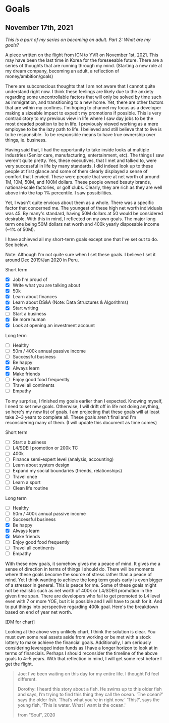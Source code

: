 # Goals

## November 17th, 2021

*This is a part of my series on becoming on adult. Part 2: What are my goals?*

A piece written on the flight from ICN to YVR on November 1st, 2021. This may have been the last time in Korea for the foreseeable future. There are a series of thoughts that are running through my mind. (Starting a new role at my dream company, becoming an adult, a reflection of money/ambition/goals)

There are subconscious thoughts that I am not aware that I cannot quite understand right now. I think these feelings are likely due to the anxiety regarding some uncontrollable factors that will only be solved by time such as immigration, and transitioning to a new home. Yet, there are other factors that are within my confines. I'm hoping to channel my focus as a developer making a sizeable impact to expedit my promotions if possible. This is very contradictory to my previous view in life where I saw day jobs to be the most dreaded position to be in life. I previously viewed working as a mere employee to be the lazy path to life. I believed and still believe that to live is to be responsible. To be responsible means to have true ownership over things, ie. business.

Having said that, I had the opportunity to take inside looks at multiple industries (Senior care, manufacturing, entertainment, etc). The things I saw weren't quite pretty. Yes, these executives, that I met and talked to, were very successful in life by many standards. I did indeed look up to these people at first glance and some of them clearly displayed a sense of comfort that I envied. These were people that were at net worth of around 1M, 10M, 50M, and 100M dollars. These people owned beauty brands, national-scale factories, or golf clubs. Clearly, they are rich as they are well above into the top 1% percentile. I saw possibilities.

Yet, I wasn't quite envious about them as a whole. There was a specific factor that concerned me. The youngest of these high net worth individuals was 45. By many's standard, having 50M dollars at 50 would be considered desirable. With this in mind, I reflected on my own goals. The major long term one being 50M dollars net worth and 400k yearly disposable income (~1% of 50M).

I have achieved all my short-term goals except one that I've set out to do. See below.

Note: Although I'm not quite sure when I set these goals. I believe I set it around Dec 2019/Jan 2020 in Peru.

Short term

- [x]  Job I'm proud of
- [x]  Write what you are talking about
- [x]  50k
- [x]  Learn about finances
- [x]  Learn about DS&A (Note: Data Structures & Algorithms)
- [x]  Start writing
- [ ]  Start a business
- [x]  Be more human
- [x]  Look at opening an investment account

Long term

- [ ]  Healthy
- [ ]  50m / 400k annual passive income
- [ ]  Successful business
- [x]  Be happy
- [x]  Always learn
- [x]  Make friends
- [ ]  Enjoy good food frequently
- [ ]  Travel all continents
- [ ]  Empathy

To my surprise, I finished my goals earlier than I expected. Knowing myself, I need to set new goals. Otherwise, I will drift off in life not doing anything, so here's my new list of goals. I am projecting that these goals will at least take 2~3 years to complete all. These goals aren't final and I'm reconsidering many of them. (I will update this document as time comes)

Short term

- [ ]  Start a business
- [ ]  L4/SDEII promotion or 200k TC
- [ ]  400k
- [ ]  Finance semi-expert level (analysis, accounting)
- [ ]  Learn about system design
- [ ]  Expand my social boundaries (friends, relationships)
- [ ]  Travel once
- [ ]  Learn a sport
- [ ]  Clean life routine

Long term

- [ ]  Healthy
- [ ]  50m / 400k annual passive income
- [ ]  Successful business
- [x]  Be happy
- [x]  Always learn
- [x]  Make friends
- [ ]  Enjoy good food frequently
- [ ]  Travel all continents
- [ ]  Empathy

With these new goals, it somehow gives me a peace of mind. It gives me a sense of direction in terms of things I should do. There will be moments where these goals become the source of stress rather than a peace of mind. Yet I think wanting to achieve the long term goals early is even bigger of a stressor in general. This is peace for me. Some of these goals might not be realistic such as net worth of 400k or L4/SDEII promotion in the given time span. There are developers who fail to get promoted to L4 level even with 7 or more YOE, but it is possible and I will have to push for it. And to put things into perspective regarding 400k goal. Here's the breakdown based on end of year net worth.

\[DM for chart\]

Looking at the above very unlikely chart, I think the solution is clear. You must own some real assets aside from working or be met with a stock lottery to make achieve the financial goals. Additionally, I am seriously considering leveraged index funds as I have a longer horizon to look at in terms of financials. Perhaps I should reconsider the timeline of the above goals to 4~5 years. With that reflection in mind, I will get some rest before I get the flight.

> Joe: I've been waiting on this day for my entire life. I thought I'd feel different.
>
> Dorothy: I heard this story about a fish. He swims up to this older fish and says, I’m trying to find this thing they call the ocean. ‘The ocean?’ says the older fish. ‘That’s what you’re in right now.’ ‘This?’, says the young fish, ‘This is water. What I want is the ocean.'
>
> from "Soul", 2020
